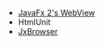* [JavaFx 2's WebView](http://docs.oracle.com/javafx/2/webview/jfxpub-webview.htm)
* HtmlUnit
* [JxBrowser](http://www.teamdev.com/jxbrowser)